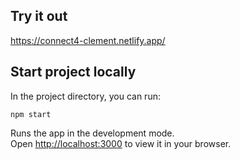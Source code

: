 
## Try it out

https://connect4-clement.netlify.app/

## Start project locally

In the project directory, you can run:

`npm start`

Runs the app in the development mode.\
Open [http://localhost:3000](http://localhost:3000) to view it in your browser.
